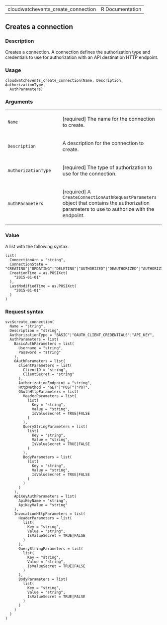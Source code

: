<table style="width: 100%;">
<tbody>
<tr class="odd">
<td>cloudwatchevents_create_connection</td>
<td style="text-align: right;">R Documentation</td>
</tr>
</tbody>
</table>

## Creates a connection

### Description

Creates a connection. A connection defines the authorization type and
credentials to use for authorization with an API destination HTTP
endpoint.

### Usage

    cloudwatchevents_create_connection(Name, Description, AuthorizationType,
      AuthParameters)

### Arguments

<table>
<colgroup>
<col style="width: 35%" />
<col style="width: 65%" />
</colgroup>
<tbody>
<tr class="odd">
<td><code
id="cloudwatchevents_create_connection_:_Name">Name</code></td>
<td><p>[required] The name for the connection to create.</p></td>
</tr>
<tr class="even">
<td><code
id="cloudwatchevents_create_connection_:_Description">Description</code></td>
<td><p>A description for the connection to create.</p></td>
</tr>
<tr class="odd">
<td><code
id="cloudwatchevents_create_connection_:_AuthorizationType">AuthorizationType</code></td>
<td><p>[required] The type of authorization to use for the
connection.</p></td>
</tr>
<tr class="even">
<td><code
id="cloudwatchevents_create_connection_:_AuthParameters">AuthParameters</code></td>
<td><p>[required] A <code>CreateConnectionAuthRequestParameters</code>
object that contains the authorization parameters to use to authorize
with the endpoint.</p></td>
</tr>
</tbody>
</table>

### Value

A list with the following syntax:

    list(
      ConnectionArn = "string",
      ConnectionState = "CREATING"|"UPDATING"|"DELETING"|"AUTHORIZED"|"DEAUTHORIZED"|"AUTHORIZING"|"DEAUTHORIZING",
      CreationTime = as.POSIXct(
        "2015-01-01"
      ),
      LastModifiedTime = as.POSIXct(
        "2015-01-01"
      )
    )

### Request syntax

    svc$create_connection(
      Name = "string",
      Description = "string",
      AuthorizationType = "BASIC"|"OAUTH_CLIENT_CREDENTIALS"|"API_KEY",
      AuthParameters = list(
        BasicAuthParameters = list(
          Username = "string",
          Password = "string"
        ),
        OAuthParameters = list(
          ClientParameters = list(
            ClientID = "string",
            ClientSecret = "string"
          ),
          AuthorizationEndpoint = "string",
          HttpMethod = "GET"|"POST"|"PUT",
          OAuthHttpParameters = list(
            HeaderParameters = list(
              list(
                Key = "string",
                Value = "string",
                IsValueSecret = TRUE|FALSE
              )
            ),
            QueryStringParameters = list(
              list(
                Key = "string",
                Value = "string",
                IsValueSecret = TRUE|FALSE
              )
            ),
            BodyParameters = list(
              list(
                Key = "string",
                Value = "string",
                IsValueSecret = TRUE|FALSE
              )
            )
          )
        ),
        ApiKeyAuthParameters = list(
          ApiKeyName = "string",
          ApiKeyValue = "string"
        ),
        InvocationHttpParameters = list(
          HeaderParameters = list(
            list(
              Key = "string",
              Value = "string",
              IsValueSecret = TRUE|FALSE
            )
          ),
          QueryStringParameters = list(
            list(
              Key = "string",
              Value = "string",
              IsValueSecret = TRUE|FALSE
            )
          ),
          BodyParameters = list(
            list(
              Key = "string",
              Value = "string",
              IsValueSecret = TRUE|FALSE
            )
          )
        )
      )
    )
